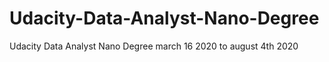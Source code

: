 # Udacity-Data-Analyst-Nano-Degree
Udacity Data Analyst Nano Degree march 16 2020 to august 4th 2020

